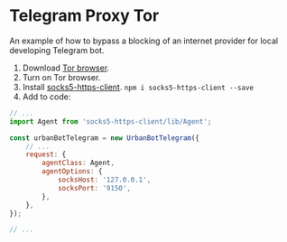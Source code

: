 # Telegram Proxy Tor

An example of how to bypass a blocking of an internet provider for local developing Telegram bot.

1. Download [Tor browser](https://www.torproject.org/download/).
2. Turn on Tor browser.
3. Install [socks5-https-client](https://www.npmjs.com/package/socks5-https-client). 
  `npm i socks5-https-client --save`
4. Add to code:
```javascript
// ...
import Agent from 'socks5-https-client/lib/Agent';

const urbanBotTelegram = new UrbanBotTelegram({
    // ...
    request: {
        agentClass: Agent,
        agentOptions: {
            socksHost: '127.0.0.1',
            socksPort: '9150',
        },
    },
});

// ...
```
